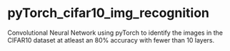 # pyTorch_cifar10_img_recognition
Convolutional Neural Network using pyTorch to identify the images in the CIFAR10 dataset at atleast an 80% accuracy with fewer than 10 layers.
